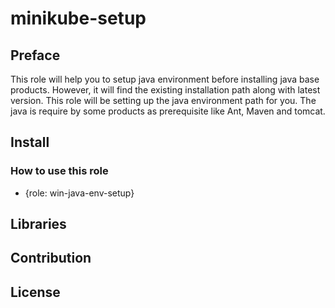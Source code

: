 # minikube-setup


## Preface
This role will help you to setup java environment before installing java base products.
However, it will find the existing installation path along with latest version.
This role will be setting up the java environment path for you.
The java is require by some products as prerequisite like Ant, Maven and tomcat.


## Install


### How to use this role
- {role: win-java-env-setup}

## Libraries

## Contribution

## License

